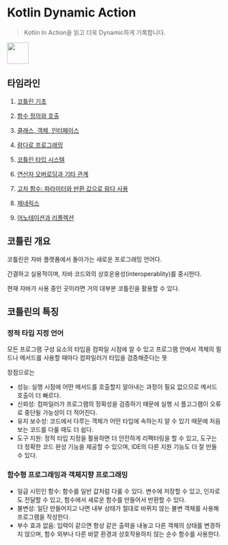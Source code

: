 # Kotlin Dynamic Action

> Kotlin In Action을 읽고 더욱 Dynamic하게 기록합니다.

<img src ="https://velog.velcdn.com/images/youngerjesus/post/ba30d109-ffe7-4f3f-ac49-1878a88b2a47/kotlin.jpeg" width = 50px height = 50px></img>

## 타임라인

1. [코틀린 기초]()

2. [함수 정의와 호출]()
3. [클래스, 객체, 인터페이스]()
4. [람다로 프로그래밍]()
5. [코틀린 타입 시스템]()
6. [연산자 오버로딩과 기타 관계]()
7. [고차 함수: 파라미터와 반환 값으로 람다 사용]()
8. [제네릭스]()
9. [어노테이션과 리플렉션]()

## 코틀린 개요

코틀린은 자바 플랫폼에서 돌아가는 새로운 프로그래밍 언어다.
  
간결하고 실용적이며, 자바 코드와의 상호운용성(interoperablity)를 중시한다.
  
현재 자바가 사용 중인 곳이라면 거의 대부분 코틀린을 활용할 수 있다.

## 코틀린의 특징

### 정적 타입 지정 언어
모든 프로그램 구성 요소의 타입을 컴파일 시점에 알 수 있고 프로그램 안에서 객체의 필드나 메서드를 사용할 때마다 컴파일러가 타입을 검증해준다는 뜻
  
장점으로는
- 성능: 실행 시점에 어떤 메서드를 호출할지 알아내는 과정이 필요 없으므로 메서드 호출이 더 빠르다.
- 신뢰성: 컴파일러가 프로그램의 정확성을 검증하기 때문에 실행 시 플고그램이 오류로 중단될 가능성이 더 적어진다.
- 유지 보수성: 코드에서 다루는 객체가 어떤 타입에 속하는지 알 수 있기 때문에 처음 보는 코드를 다룰 때도 더 쉽다.
- 도구 지원: 정적 타입 지정을 활용하면 더 안전하게 리팩터링을 할 수 있고, 도구는 더 정확한 코드 완성 기능을 제공할 수 있으며, IDE의 다른 지원 기능도 더 잘 만들 수 있다.

### 함수형 프로그래밍과 객체지향 프로그래밍

- 일급 시민인 함수: 함수를 일반 값처럼 다룰 수 있다. 변수에 저장할 수 있고, 인자로도 전달할 수 있고, 함수에서 새로운 함수를 만들어서 반환할 수 있다.
- 불변성: 일단 만들어지고 나면 내부 상태가 절대로 바뀌지 않는 불변 객체를 사용해 프로그램을 작성한다.
- 부수 효과 없음: 입력이 같으면 항상 같은 출력을 내놓고 다른 객체의 상태를 변경하지 않으며, 함수 외부나 다른 바깥 환경과 상호작용하지 않는 순수 함수를 사용한다.

